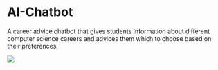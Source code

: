 # AI-Chatbot

A career advice chatbot that gives students information about different computer science careers and advices them which to choose based on their preferences.

<img src="dist/web-files/CareerAdvisor.PNG"/>
